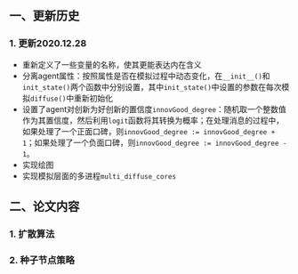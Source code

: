 ## 一、更新历史

### 1. 更新2020.12.28
- 重新定义了一些变量的名称，使其更能表达内在含义
- 分离agent属性：按照属性是否在模拟过程中动态变化，在`__init__()`和`init_state()`两个函数中分别设置，其中`init_state()`中设置的参数在每次模拟`diffuse()`中重新初始化
- 设置了agent对创新为好创新的置信度`innovGood_degree`：随机取一个整数值作为其置信度，然后利用`logit`函数将其转换为概率；在处理消息的过程中，如果处理了一个正面口碑，则`innovGood_degree := innovGood_degree + 1`；如果处理了一个负面口碑，则`innovGood_degree := innovGood_degree - 1`。
- 实现绘图
- 实现模拟层面的多进程`multi_diffuse_cores`


## 二、论文内容
### 1. 扩散算法


### 2. 种子节点策略